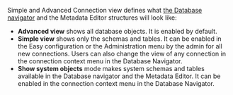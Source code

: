 Simple and Advanced Connection view defines what [the Database navigator](https://github.com/dbeaver/cloudbeaver/wiki/Database-navigator) and the Metadata Editor structures will look like:
* **Advanced view** shows all database objects. It is enabled by default.
* **Simple view** shows only the schemas and tables. It can be enabled in the Easy configuration or the Administration menu by the admin for all new connections. 
Users can also change the view of any connection in the connection context menu in the Database Navigator. 
* **Show system objects** mode makes system schemas and tables available in the Database navigator and the Metadata Editor. It can be enabled in the connection context menu in the Database Navigator. 